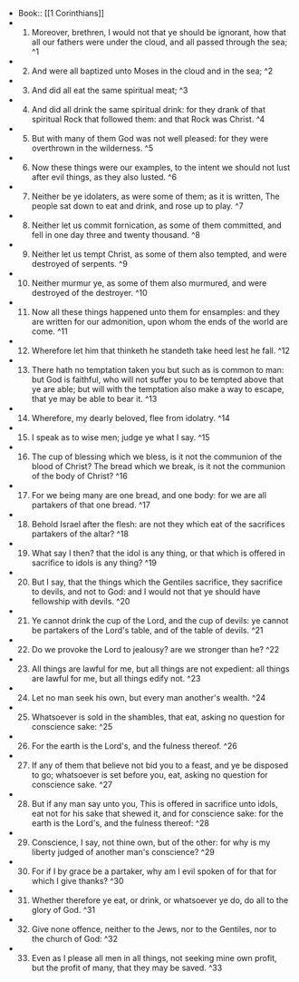 - Book:: [[1 Corinthians]]
- 1. Moreover, brethren, I would not that ye should be ignorant, how that all our fathers were under the cloud, and all passed through the sea; ^1
- 2. And were all baptized unto Moses in the cloud and in the sea; ^2
- 3. And did all eat the same spiritual meat; ^3
- 4. And did all drink the same spiritual drink: for they drank of that spiritual Rock that followed them: and that Rock was Christ. ^4
- 5. But with many of them God was not well pleased: for they were overthrown in the wilderness. ^5
- 6. Now these things were our examples, to the intent we should not lust after evil things, as they also lusted. ^6
- 7. Neither be ye idolaters, as were some of them; as it is written, The people sat down to eat and drink, and rose up to play. ^7
- 8. Neither let us commit fornication, as some of them committed, and fell in one day three and twenty thousand. ^8
- 9. Neither let us tempt Christ, as some of them also tempted, and were destroyed of serpents. ^9
- 10. Neither murmur ye, as some of them also murmured, and were destroyed of the destroyer. ^10
- 11. Now all these things happened unto them for ensamples: and they are written for our admonition, upon whom the ends of the world are come. ^11
- 12. Wherefore let him that thinketh he standeth take heed lest he fall. ^12
- 13. There hath no temptation taken you but such as is common to man: but God is faithful, who will not suffer you to be tempted above that ye are able; but will with the temptation also make a way to escape, that ye may be able to bear it. ^13
- 14. Wherefore, my dearly beloved, flee from idolatry. ^14
- 15. I speak as to wise men; judge ye what I say. ^15
- 16. The cup of blessing which we bless, is it not the communion of the blood of Christ? The bread which we break, is it not the communion of the body of Christ? ^16
- 17. For we being many are one bread, and one body: for we are all partakers of that one bread. ^17
- 18. Behold Israel after the flesh: are not they which eat of the sacrifices partakers of the altar? ^18
- 19. What say I then? that the idol is any thing, or that which is offered in sacrifice to idols is any thing? ^19
- 20. But I say, that the things which the Gentiles sacrifice, they sacrifice to devils, and not to God: and I would not that ye should have fellowship with devils. ^20
- 21. Ye cannot drink the cup of the Lord, and the cup of devils: ye cannot be partakers of the Lord's table, and of the table of devils. ^21
- 22. Do we provoke the Lord to jealousy? are we stronger than he? ^22
- 23. All things are lawful for me, but all things are not expedient: all things are lawful for me, but all things edify not. ^23
- 24. Let no man seek his own, but every man another's wealth. ^24
- 25. Whatsoever is sold in the shambles, that eat, asking no question for conscience sake: ^25
- 26. For the earth is the Lord's, and the fulness thereof. ^26
- 27. If any of them that believe not bid you to a feast, and ye be disposed to go; whatsoever is set before you, eat, asking no question for conscience sake. ^27
- 28. But if any man say unto you, This is offered in sacrifice unto idols, eat not for his sake that shewed it, and for conscience sake: for the earth is the Lord's, and the fulness thereof: ^28
- 29. Conscience, I say, not thine own, but of the other: for why is my liberty judged of another man's conscience? ^29
- 30. For if I by grace be a partaker, why am I evil spoken of for that for which I give thanks? ^30
- 31. Whether therefore ye eat, or drink, or whatsoever ye do, do all to the glory of God. ^31
- 32. Give none offence, neither to the Jews, nor to the Gentiles, nor to the church of God: ^32
- 33. Even as I please all men in all things, not seeking mine own profit, but the profit of many, that they may be saved. ^33
